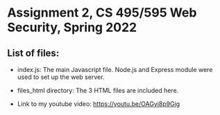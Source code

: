 # Assignment 2, CS 495/595 Web Security, Spring 2022

## List of files: 

* index.js: The main Javascript file. Node.js and Express module were used to set up the web server.

* files_html directory: The 3 HTML files are included here.

* Link to my youtube video: https://youtu.be/OAGyi8p9Gig
